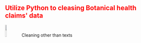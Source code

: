 <h2 style='color:red'> Utilize Python to cleasing Botanical health claims' data </h2> 

<div style="vertical-align:middle; margin-top: -50px;">
  <img style="margin-top: 50px;" src="https://user-images.githubusercontent.com/65596664/154809596-a7527236-4775-4832-bf69-7eba010c968a.png" width=10% height=10%>
  Cleaning other than texts
</div>
